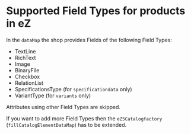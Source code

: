 # Supported Field Types for products in eZ

In the `dataMap` the shop provides Fields of the following Field Types:

- TextLine
- RichText
- Image
- BinaryFile
- Checkbox
- RelationList
- SpecificationsType (for `specificationdata` only)
- VariantType (for `variants` only)

Attributes using other Field Types are skipped. 

If you want to add more Field Types then the `eZ5Catalogfactory` (`fillCatalogElementDataMap`) has to be extended.
